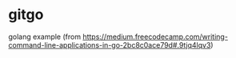 # gitgo
golang example (from https://medium.freecodecamp.com/writing-command-line-applications-in-go-2bc8c0ace79d#.9tjq4lqv3)

